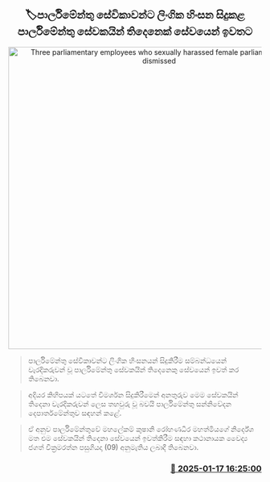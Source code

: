 <p align='center'><b><h2 align='center' title='Three parliamentary employees who sexually harassed female parliamentarians dismissed'>🏷පාර්ලිමේන්තු සේවිකාවන්ට ලිංගික හිංසන සිදුක​ළ පාර්ලිමේන්තු සේවකයින් තිදෙනෙක් සේවයෙන් ඉවත​ට</h2></b></p>
<p align='center'><img src='https://helakuru.sgp1.cdn.digitaloceanspaces.com/esana/images/lib/parliment-archived.jpg' width='600' alt='Three parliamentary employees who sexually harassed female parliamentarians dismissed'></p>

> පාර්ලිමේන්තු සේවිකාවන්ට ලිංගික හිංසනයන් සිදුකිරීම සම්බන්ධයෙන් වැරදිකරුවන් වූ පාර්ලිමේන්තු සේවකයින් තිදෙනෙකු සේවයෙන් ඉවත් කර තිබෙනවා.

> අදියර කිහිපයක් යටතේ විමර්ශන සිදුකිරීමෙන් අනතුරුව මෙම සේවකයින් තිදෙනා වැරදිකරුවන් ලෙස තහවුරු වූ බවයි පාර්ලිමේන්තු සන්නිවේදන දෙපාර්තමේන්තුව සඳහන් කළේ.

> ඒ අනුව පාර්ලිමේන්තුවේ මහලේකම් කුෂානි රෝහණධී​ර මහත්මියගේ නිර්දේශ මත එම සේවකයින් තිදෙන‍ා සේවයෙන් ඉවත්කිරීම සඳහා කථානායක වෛද්‍ය ජගත් වික්‍රමරත්න පසුගියදා (09) අනුමැතිය ලබාදී තිබෙනවා. 



<h3 align='right'><a href='https://www.helakuru.lk/esana/p/106651/'>📅 2025-01-17 16:25:00</a></h3>
